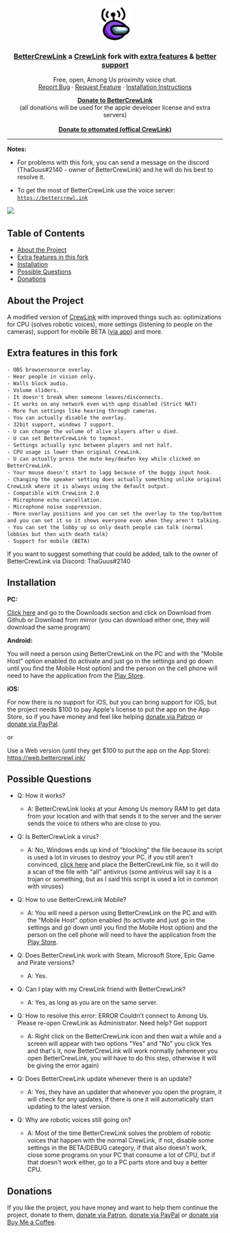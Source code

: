<br />
<p align="center">
  <a href="https://github.com/OhMyGuus/BetterCrewLink">
    <img src="logo.png" alt="Logo" width="80" height="80">
  </a>
  <h3 align="center"> <a href="https://github.com/OhMyGuus/BetterCrewLink">BetterCrewLink</a> a <a href="https://github.com/ottomated/CrewLink">CrewLink</a> fork with <a href="https://github.com/MatadorProBr/BetterCrewLink-FAQ#extra-features-in-this-fork">extra features</a> & <a href="https://github.com/MatadorProBr/BetterCrewLink-FAQ#-bettercrewlink-a-crewlink-fork-with-extra-features------free-open-among-us-proximity-voice-chat--------report-bug------request-feature--------installation-instructions--------donate-to-bettercrewlink--all-donations-will-be-used-for-the-apple-developer-license-and-extra-servers-----donate-to-ottomated-offical-crewlink--notesfor-problems-with-this-fork-you-can-send-a-message-on-the-discord-thaguus2140---owner-of-bettercrewlink-and-he-will-do-his-best-to-resolve-itto-get-the-most-of-bettercrewlink-use-the-voice-server-httpsbettercrewlink--"> better support</h3></a>


  <p align="center">
    Free, open, Among Us proximity voice chat.
    <br />
    <a href="https://github.com/OhMyGuus/CrewLink/issues">Report Bug</a>
    ·
  <a href="https://github.com/OhMyGuus/CrewLink/issues">Request Feature</a>
    ·
    <a href="#installation">Installation Instructions</a>
  </p>
  <p align="center">
    <b><a href="https://github.com/MatadorProBr/BetterCrewLink-FAQ#donations">Donate to BetterCrewLink</a></b></br>
  (all donations will be used for the apple developer license and extra servers)</br>
  <br />
   <b><a href="https://paypal.me/ottomated">Donate to ottomated (offical CrewLink)</a></b>
  </p>
</p>
<hr />

<p>
  
<b>Notes:</b><br />

 - For problems with this fork, you can send a message on the discord (ThaGuus#2140 - owner of BetterCrewLink) and he will do his best to resolve it.

 - To get the most of BetterCrewLink use the voice server: <a href="https://bettercrewl.ink">`https://bettercrewl.ink`</a>

</p>
<a href="https://discord.gg/qDqTzvj4SH"> <img src="https://i.imgur.com/XpnBhTW.png" width="150px" /> </a>



<!-- TABLE OF CONTENTS -->
## Table of Contents

* [About the Project](#about-the-project)
* [Extra features in this fork](#extra-features-in-this-fork)
* [Installation](#installation)
* [Possible Questions](#possible-questions)
* [Donations](#donations)

## About the Project
A modified version of [CrewLink](https://github.com/ottomated/CrewLink) with improved things such as: optimizations for CPU (solves robotic voices), more settings (listening to people on the cameras), support for mobile BETA ([via app](https://play.google.com/store/apps/details?id=io.bettercrewlink.app)) and more.

## Extra features in this fork
```
- OBS browsersource overlay.
- Hear people in vision only.
- Walls block audio. 
- Volume sliders.
- It doesn't break when someone leaves/disconnects.
- It works on any network even with upnp disabled (Strict NAT)
- More fun settings like hearing through cameras.
- You can actually disable the overlay.
- 32bit support, windows 7 support.
- U can change the volume of alive players after u died.
- U can set BetterCrewLink to topmost.
- Settings actually sync between players and not half.
- CPU usage is lower than original CrewLink.
- U can actually press the mute key/deafen key while clicked on BetterCrewLink.
- Your mouse doesn't start to lagg because of the buggy input hook.
- Changing the speaker setting does actually something unlike original CrewLink where it is always using the default output.
- Compatible with CrewLink 2.0 
- Microphone echo cancellation.
- Microphone noise suppression.
- More overlay positions and you can set the overlay to the top/bottom and you can set it so it shows everyone even when they aren't talking.
- You can set the lobby up so only death people can talk (normal lobbies but then with death talk)
- Support for mobile (BETA)
```
If you want to suggest something that could be added, talk to the owner of BetterCrewLink via Discord: ThaGuus#2140


## Installation

**PC:**

[Click here](https://github.com/OhMyGuus/BetterCrewLink/releases/latest) and go to the Downloads section and click on Download from Github or Download from mirror (you can download either one, they will download the same program)

**Android:**

You will need a person using BetterCrewLink on the PC and with the "Mobile Host" option enabled (to activate and just go in the settings and go down until you find the Mobile Host option) and the person on the cell phone will need to have the application from the [Play Store](https://play.google.com/store/apps/details?id=io.bettercrewlink.app).

**iOS:**

For now there is no support for iOS, but you can bring support for iOS, but the project needs $100 to pay Apple's license to put the app on the App Store, so if you have money and feel like helping [donate via Patron](https://patreon.com/OhMyGuus) or [donate via PayPal](https://www.paypal.com/donate/?hosted_button_id=KS43BDTGN76JQ).

or

Use a Web version (until they get $100 to put the app on the App Store): https://web.bettercrewl.ink/


## Possible Questions

* Q: How it works?
  * A: BetterCrewLink looks at your Among Us memory RAM to get data from your location and with that sends it to the server and the server sends the voice to others who are close to you.

* Q: Is BetterCrewLink a virus?
  * A: No, Windows ends up kind of "blocking" the file because its script is used a lot in viruses to destroy your PC, if you still aren't convinced, [click here](https://www.virustotal.com/) and place the BetterCrewLink file, so it will do a scan of the file with "all" antivirus (some antivirus will say it is a trojan or something, but as I said this script is used a lot in common with viruses)

* Q: How to use BetterCrewLink Mobile?
  * A: You will need a person using BetterCrewLink on the PC and with the "Mobile Host" option enabled (to activate and just go in the settings and go down until you find the Mobile Host option) and the person on the cell phone will need to have the application from the [Play Store](https://play.google.com/store/apps/details?id=io.bettercrewlink.app).

* Q: Does BetterCrewLink work with Steam, Microsoft Store, Epic Game and Pirate versions?
  * A: Yes.

* Q: Can I play with my CrewLink friend with BetterCrewLink?
  * A: Yes, as long as you are on the same server.

* Q: How to resolve this error: 
ERROR
Couldn't connect to Among Us.
Please re-open CrewLink as Administrator.
Need help? Get support

  * A: Right click on the BetterCrewLink icon and then wait a while and a screen will appear with two options "Yes" and "No" you click Yes and that's it, now BetterCrewLink will work normally (whenever you open BetterCrewLink, you will have to do this step, otherwise it will be giving the error again)

* Q: Does BetterCrewLink update whenever there is an update?
  * A: Yes, they have an updater that whenever you open the program, it will check for any updates, if there is one it will automatically start updating to the latest version.

* Q: Why are robotic voices still going on? 
  * A: Most of the time BetterCrewLink solves the problem of robotic voices that happen with the normal CrewLink, if not, disable some settings in the BETA/DEBUG category, if that also doesn't work, close some programs on your PC that consume a lot of CPU, but if that doesn't work either, go to a PC parts store and buy a better CPU.

## Donations

If you like the project, you have money and want to help them continue the project, donate to them, [donate via Patron](https://www.patreon.com/OhMyGuus), [donate via PayPal](https://www.paypal.com/donate/?hosted_button_id=KS43BDTGN76JQ) or [donate via Buy Me a Coffee](https://www.buymeacoffee.com/OhMyGuus).
